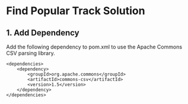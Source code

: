 # Find Popular Track Solution
## 1. Add Dependency
Add the following dependency to pom.xml to use the Apache Commons CSV parsing library.
```
<dependencies>
    <dependency>
        <groupId>org.apache.commons</groupId>
        <artifactId>commons-csv</artifactId>
        <version>1.5</version>
    </dependency>
</dependencies>
```